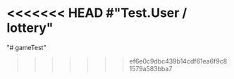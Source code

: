<<<<<<< HEAD
#"Test.User / lottery"
=======
"# gameTest" 
>>>>>>> ef6e0c9dbc439b14cdf61ea6f9c81579a583bba7
